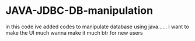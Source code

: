 # JAVA-JDBC-DB-manipulation
in this code ive added codes to manipulate database using java...... i want to make the UI much wanna make it much btr for new users
